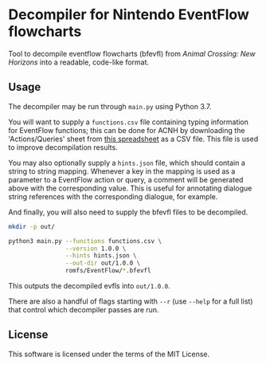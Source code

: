 # Decompiler for Nintendo EventFlow flowcharts

Tool to decompile eventflow flowcharts (bfevfl) from *Animal Crossing: New Horizons* into a readable, code-like format.

## Usage

The decompiler may be run through `main.py` using Python 3.7.

You will want to supply a `functions.csv` file containing typing information for EventFlow functions; this can be done for ACNH by downloading the 'Actions/Queries' sheet from [this
spreadsheet](https://docs.google.com/spreadsheets/d/1AYM-UeRkbJuGy_nKv7AMngevwBtMdZPtfoHEQev8BhM/edit) as a CSV file. This file is used to improve decompilation results.

You may also optionally supply a `hints.json` file, which should contain a string to string mapping. Whenever a key in the mapping is used as a parameter to a EventFlow action or query, a comment will be generated above with the corresponding value. This is useful for annotating dialogue string references with the corresponding dialogue, for example.

And finally, you will also need to supply the bfevfl files to be decompiled.

```bash
mkdir -p out/

python3 main.py --functions functions.csv \
                --version 1.0.0 \
                --hints hints.json \
                --out-dir out/1.0.0 \
                romfs/EventFlow/*.bfevfl
```

This outputs the decompiled evfls into `out/1.0.0`.

There are also a handful of flags starting with `--r` (use `--help` for a full list) that control which decompiler passes are run.

## License

This software is licensed under the terms of the MIT License.
